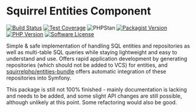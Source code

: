 Squirrel Entities Component
===========================

[![Build Status](https://img.shields.io/travis/com/squirrelphp/entities.svg)](https://travis-ci.com/squirrelphp/entities) [![Test Coverage](https://api.codeclimate.com/v1/badges/36a9f5a3b4abbaf7901c/test_coverage)](https://codeclimate.com/github/squirrelphp/entities/test_coverage) ![PHPStan](https://img.shields.io/badge/style-level%207-success.svg?style=flat-round&label=phpstan) [![Packagist Version](https://img.shields.io/packagist/v/squirrelphp/entities.svg?style=flat-round)](https://packagist.org/packages/squirrelphp/entities) [![PHP Version](https://img.shields.io/packagist/php-v/squirrelphp/entities.svg)](https://packagist.org/packages/squirrelphp/entities) [![Software License](https://img.shields.io/badge/license-MIT-success.svg?style=flat-round)](LICENSE)

Simple & safe implementation of handling SQL entities and repositories as well as multi-table SQL queries while staying lightweight and easy to understand and use. Offers rapid application development by generating repositories (which should not be added to VCS) for entities, and [squirrelphp/entities-bundle](https://github.com/squirrelphp/entities-bundle) offers automatic integration of these repositories into Symfony.

This package is still not 100% finished - mainly documentation is lacking and needs to be added, and some slight API changes are still possible, although unlikely at this point. Some refactoring would also be good.